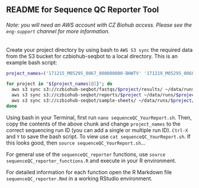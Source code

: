 ## README for Sequence QC Reporter Tool

###### Note: you will need an AWS account with CZ Biohub access. Please see the `eng-support` channel for more information.

Create your project directory by using bash to `AWS S3 sync` the required data from the S3 bucket for czbiohub-seqbot to a local directory. This is an example bash script:

```bash
project_names=('171215_M05295_0067_000000000-BHWTV' '171219_M05295_0068_000000000-BHW7B'  '171221_M05295_0070_000000000-BHWGN' '171222_M05295_0071_000000000-BJT3K' '180105_NB501961_0050_AH73JJBGX5' '180105_M05295_0072_000000000-BJR4D')

for project in "${project_names[@]}"; do
  aws s3 sync s3://czbiohub-seqbot/fastqs/$project/results/ ~/data/runs/$project/star_logs --exclude "*" --include "*.log.final.out"
  aws s3 sync s3://czbiohub-seqbot/reports/$project ~/data/runs/$project/reports/
  aws s3 sync s3://czbiohub-seqbot/sample-sheets/ ~/data/runs/$project/sample-sheets/ --exclude "*" --include "$project.csv"
done
```


Using bash in your Terminal, first run `nano sequenceQC_YourReport.sh`. Then, copy the contents of the above chunk and change `project_names` to the correct sequencing run ID (you can add a single or multiple run ID). `Ctrl-X` and `Y` to save the bash script. To view use `cat sequenceQC_YourReport.sh`. If this looks good, then `source sequenceQC_YourReport.sh`...


For general use of the `sequenceQC_reporter` functions, use `source sequenceQC_reporter_functions.R` and execute in your R environment.

For detailed information for each function open the R Markdown file `sequenceQC_reporter.Rmd` in a working RStudio environment.
